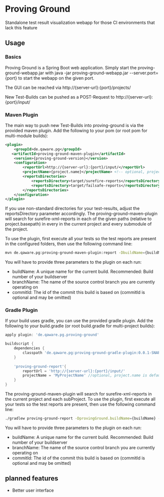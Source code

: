 # Proving Ground

Standalone test result visualization webapp for those CI environments that lack this feature

## Usage
### Basics
Proving Ground is a Spring Boot web application. Simply start the proving-ground-webapp.jar with
java -jar proving-ground-webapp.jar --server.port={port} to start the webapp on the given port.

The GUI can be reached via http://{server-url}:{port}/projects/

New Test-Builds can be pushed as a POST-Request to http://{server-url}:{port}/input/ 

### Maven Plugin
The main way to push new Test-Builds into proving-ground is via the provided maven plugin.
Add the following to your pom (or root pom for multi-module builds):

```xml
<plugin>
    <groupId>de.qaware.pg</groupId>
   <artifactId>proving-ground-maven-plugin</artifactId>
    <version>{proving-ground-version}</version>
    <configuration>
        <reportUrl>http://{server-url}:{port}/input/</reportUrl>
        <projectName>{project.name}</projectName> <!-- optional, project.name is default -->
        <reportsDirectories>
            <reportsDirectory>target/surefire-reports</reportsDirectory>
            <reportsDirectory>target/failsafe-reports</reportsDirectory>
        </reportsDirectories>
    </configuration>
</plugin>
```
If you use non-standard directories for your test-results, adjust the reportsDirectory parameter accordingly.
The proving-ground-maven-plugin will search for surefire-xml-reports in each of the given paths
(relative to project.basepath) in every in the current project and every submodule of the project.

To use the plugin, first execute all your tests so the test reports are present in the configured folders,
then use the following command line:
```bash
mvn de.qaware.pg:proving-ground-maven-plugin:report -DbuildName={buildName} -DbranchName={branchName} -DcommitId={commitId}
````

You will have to provide three parameters to the plugin on each run:
- buildName: A unique name for the current build. Recommended: Build number of your buildserver
- branchName: The name of the source control branch you are currently operating on
- commitId: The id of the commit this build is based on (commitId is optional and may be omitted) 

### Gradle Plugin
If your build uses gradle, you can use the provided gradle plugin.
Add the following to your build.gradle (or root build.gradle for multi-project builds):

```groovy
apply plugin: 'de.qaware.pg.proving-ground'

buildscript {
    dependencies {
        classpath 'de.qaware.pg:proving-ground-gradle-plugin:0.0.1-SNAPSHOT'
    }
    
    'proving-ground-report'{
        reportUrl = 'http://{server-url}:{port}/input/'
        projectName = 'MyProjectName' //optional, project.name is default
    }
}
```

The proving-ground-maven-plugin will search for surefire-xml-reports in the current project and each subProject.
To use the plugin, first execute all your tests so the test reports are present, then use the following command line:
 ```bash
 ./gradlew proving-ground-report -DprovingGround.buildName={buildName} -DprovingGround.branchName={branchName} -DprovingGround.commitId={commitId}
 ````
 You will have to provide three parameters to the plugin on each run:
 - buildName: A unique name for the current build. Recommended: Build number of your buildserver
 - branchName: The name of the source control branch you are currently operating on
 - commitId: The id of the commit this build is based on (commitId is optional and may be omitted) 

## planned features 

- Better user interface
